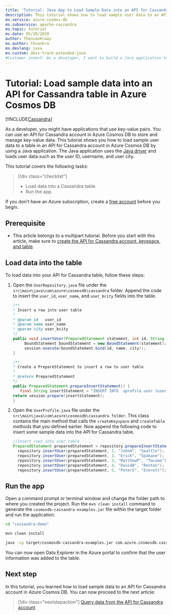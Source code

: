 ```yaml
---
title: 'Tutorial: Java App to Load Sample Data into an API for Cassandra Table in Azure Cosmos DB'
description: This tutorial shows how to load sample user data to an API for a Cassandra table in Azure Cosmos DB by using a Java application.
ms.service: azure-cosmos-db
ms.subservice: apache-cassandra
ms.topic: tutorial
ms.date: 05/20/2019
author: TheovanKraay
ms.author: thvankra
ms.devlang: java
ms.custom: devx-track-extended-java
#Customer intent: As a developer, I want to build a Java application to load data to an API for Cassandra table in Azure Cosmos DB. Customers want to store and manage the key-value data and use the global distribution, elastic scaling, multiregion, and other capabilities that are offered by Azure Cosmos DB.
---
```


# Tutorial: Load sample data into an API for Cassandra table in Azure Cosmos DB
[!INCLUDE[Cassandra](../includes/appliesto-cassandra.md)]

As a developer, you might have applications that use key-value pairs. You can use an API for Cassandra account in Azure Cosmos DB to store and manage key-value data. This tutorial shows you how to load sample user data to a table in an API for Cassandra account in Azure Cosmos DB by using a Java application. The Java application uses the [Java driver](https://github.com/datastax/java-driver) and loads user data such as the user ID, username, and user city.

This tutorial covers the following tasks:

> [!div class="checklist"]
> * Load data into a Cassandra table.
> * Run the app.

If you don't have an Azure subscription, create a [free account](https://azure.microsoft.com/free/?WT.mc_id=A261C142F) before you begin.

## Prerequisite

* This article belongs to a multipart tutorial. Before you start with this article, make sure to [create the API for Cassandra account, keyspace, and table](create-account-java.md).

## Load data into the table

To load data into your API for Cassandra table, follow these steps:

1. Open the `UserRepository.java` file under the `src\main\java\com\azure\cosmosdb\cassandra` folder. Append the code to insert the `user_id`, `user_name`, and `user_bcity` fields into the table.

   ```java
   /**
   * Insert a row into user table
   *
   * @param id   user_id
   * @param name user_name
   * @param city user_bcity
   */
   public void insertUser(PreparedStatement statement, int id, String name, String city) {
        BoundStatement boundStatement = new BoundStatement(statement);
        session.execute(boundStatement.bind(id, name, city));
   }

   /**
   * Create a PrepareStatement to insert a row to user table
   *
   * @return PreparedStatement
   */
   public PreparedStatement prepareInsertStatement() {
      final String insertStatement = "INSERT INTO  uprofile.user (user_id, user_name , user_bcity) VALUES (?,?,?)";
   return session.prepare(insertStatement);
   }
   ```

1. Open the `UserProfile.java` file under the `src\main\java\com\azure\cosmosdb\cassandra folder`. This class contains the main method that calls the `createKeyspace` and `createTable` methods that you defined earlier. Now append the following code to insert some sample data into the API for Cassandra table.

   ```java
   //Insert rows into user table
   PreparedStatement preparedStatement = repository.prepareInsertStatement();
     repository.insertUser(preparedStatement, 1, "JohnH", "Seattle");
     repository.insertUser(preparedStatement, 2, "EricK", "Spokane");
     repository.insertUser(preparedStatement, 3, "MatthewP", "Tacoma");
     repository.insertUser(preparedStatement, 4, "DavidA", "Renton");
     repository.insertUser(preparedStatement, 5, "PeterS", "Everett");
   ```

## Run the app

Open a command prompt or terminal window and change the folder path to where you created the project. Run the `mvn clean install` command to generate the `cosmosdb-cassandra-examples.jar` file within the target folder and run the application.

```bash
cd "cassandra-demo"

mvn clean install

java -cp target/cosmosdb-cassandra-examples.jar com.azure.cosmosdb.cassandra.examples.UserProfile
```

You can now open Data Explorer in the Azure portal to confirm that the user information was added to the table.

## Next step

In this tutorial, you learned how to load sample data to an API for Cassandra account in Azure Cosmos DB. You can now proceed to the next article:

> [!div class="nextstepaction"]
> [Query data from the API for Cassandra account](query-data.md)
